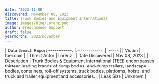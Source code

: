 ```yaml
---
date: '2023-11-08'
discovered: November 08, 2023
title: Truck Bodies and Equipment International
image: images/blog/Lorenz.png
author: Breachsense Support
draft: false
yearmonths: 2023/november
---
```



| Data Breach Report
------------:     |:-------------:    | :-----:|
| Victim      | tbei.com      | 
| Threat Actor      | Lorenz      | 
| Date Discovered      | Nov 08, 2023      | 
| Description      | Truck Bodies & Equipment International (TBEI) encompasses thirteen leading brands of dump bodies, end-dump trailers, landscape bodies, containers, roll-off systems, truck bodies, platforms, hoists, and truck and trailer equipment and accessories.      | 
| Leak Size      | Unknown      | 

